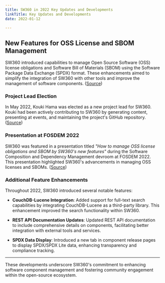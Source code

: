 ```yaml
---
title: SW360 in 2022 Key Updates and Developments
linkTitle: Key Updates and Developments 
date: 2022-01-12

---
```


## New Features for OSS License and SBOM Management
SW360 introduced capabilities to manage Open Source Software (OSS) license obligations and Software Bill of Materials (SBOM) using the Software Package Data Exchange (SPDX) format. These enhancements aimed to simplify the integration of SW360 with other tools and improve the management of software components. ([Source](https://archive.fosdem.org/2022/schedule/event/how_to_manage_oss_license_obligation_and_sbom_using_sw360_new_features/?utm_source=chatgpt.com))

### Project Lead Election
In May 2022, Kouki Hama was elected as a new project lead for SW360. Kouki had been actively contributing to SW360 by generating content, presenting at events, and maintaining the project's GitHub repository. ([Source](https://www.eclipse.org/lists/sw360-dev/msg00390.html?utm_source=chatgpt.com))

### Presentation at FOSDEM 2022
SW360 was featured in a presentation titled *"How to manage OSS license obligations and SBOM by SW360's new features"* during the Software Composition and Dependency Management devroom at FOSDEM 2022. This presentation highlighted SW360's advancements in managing OSS licenses and SBOMs. ([Source](https://archive.fosdem.org/2022/schedule/track/software_composition_and_dependency_management/?utm_source=chatgpt.com))

### Additional Feature Enhancements

Throughout 2022, SW360 introduced several notable features:

- **CouchDB-Lucene Integration**: Added support for full-text search capabilities by integrating CouchDB-Lucene as a third-party library. This enhancement improved the search functionality within SW360. 
- **REST API Documentation Updates**: Updated REST API documentation to include comprehensive details on components, facilitating better integration with external tools and services. 

- **SPDX Data Display**: Introduced a new tab in component release pages to display SPDX/SPDX Lite data, enhancing transparency and compliance tracking. 


---
These developments underscore SW360's commitment to enhancing software component management and fostering community engagement within the open-source ecosystem.


